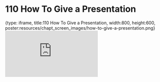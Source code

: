 # 110 How To Give a Presentation
 
{type: iframe, title:110 How To Give a Presentation, width:800, height:600, poster:resources/chapt_screen_images/how-to-give-a-presentation.png}
![](https://datatrail-jhu.github.io/DataTrail/no_toc/how-to-give-a-presentation.html)
 

 

